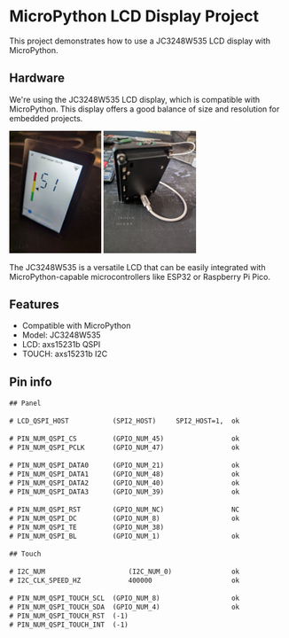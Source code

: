 # MicroPython LCD Display Project

This project demonstrates how to use a JC3248W535 LCD display with MicroPython.

## Hardware

We're using the JC3248W535 LCD display, which is compatible with MicroPython. This display offers a good balance of size and resolution for embedded projects.

<img src="./doc/lcd_1.jpg" alt="LCD Front View" width="33%" />
<img src="./doc/lcd_2.jpg" alt="LCD Back View" width="33%" />

The JC3248W535 is a versatile LCD that can be easily integrated with MicroPython-capable microcontrollers like ESP32 or Raspberry Pi Pico.

## Features

- Compatible with MicroPython
- Model: JC3248W535
- LCD: axs15231b QSPI
- TOUCH: axs15231b I2C

## Pin info

```
## Panel

# LCD_QSPI_HOST           (SPI2_HOST)     SPI2_HOST=1,  ok

# PIN_NUM_QSPI_CS         (GPIO_NUM_45)                 ok
# PIN_NUM_QSPI_PCLK       (GPIO_NUM_47)                 ok

# PIN_NUM_QSPI_DATA0      (GPIO_NUM_21)                 ok
# PIN_NUM_QSPI_DATA1      (GPIO_NUM_48)                 ok
# PIN_NUM_QSPI_DATA2      (GPIO_NUM_40)                 ok
# PIN_NUM_QSPI_DATA3      (GPIO_NUM_39)                 ok

# PIN_NUM_QSPI_RST        (GPIO_NUM_NC)                 NC
# PIN_NUM_QSPI_DC         (GPIO_NUM_8)                  ok
# PIN_NUM_QSPI_TE         (GPIO_NUM_38)
# PIN_NUM_QSPI_BL         (GPIO_NUM_1)                  ok

## Touch

# I2C_NUM                     (I2C_NUM_0)               ok
# I2C_CLK_SPEED_HZ            400000                    ok

# PIN_NUM_QSPI_TOUCH_SCL  (GPIO_NUM_8)                  ok
# PIN_NUM_QSPI_TOUCH_SDA  (GPIO_NUM_4)                  ok
# PIN_NUM_QSPI_TOUCH_RST  (-1)
# PIN_NUM_QSPI_TOUCH_INT  (-1)

```
